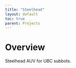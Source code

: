```yaml
---
title: "Steelhead"     
layout: default          
toc: true        
parent: Projects
---
```



# Overview

Steelhead AUV for UBC subbots.
